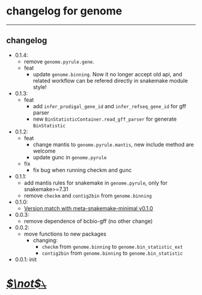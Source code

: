 <!--
 * @Date: 2023-08-07 15:18:41
 * @LastEditors: Hwrn hwrn.aou@sjtu.edu.cn
 * @LastEditTime: 2023-10-22 21:24:14
 * @FilePath: /genome/changelog.md
 * @Description:
-->
changelog for genome
===

---
## changelog
- 0.1.4:
    - remove `genome.pyrule.gene`.
    - feat
        - update `genome.binning`. Now it no longer accept old api, and related workflow can be refered directly in snakemake module style!
- 0.1.3:
    - feat
        - add `infer_prodigal_gene_id` and `infer_refseq_gene_id` for gff parser
        - new `BinStatisticContainer.read_gff_parser` for generate `BinStatistic`
- 0.1.2:
    - feat
        - change mantis to `genome.pyrule.mantis`, new include method are welcome
        - update gunc in `genome.pyrule`
    - fix
        - fix bug when running checkm and gunc
- 0.1.1:
    - add mantis rules for snakemake in `genome.pyrule`, only for snakemake>=7.31
    - remove `checkm` and `contig2bin` from `genome.binning`
- 0.1.0:
    - [Version match with meta-snakemake-minimal v0.1.0](http://202.120.45.162:12080/Metabolic_Modeling/genome/releases/tag/version-0.1.0)
- 0.0.3:
    - remove dependence of bcbio-gff (no other change)
- 0.0.2:
    - move functions to new packages
        - changing:
            - `checkm` from `genome.binning` to `genome.bin_statistic_ext`
            - `contig2bin` from `genome.binning` to `genome.bin_statistic`
- 0.0.1: init



# [***$\not$<!-- @Hwrn -->*~~`\`~~**](README.md)
